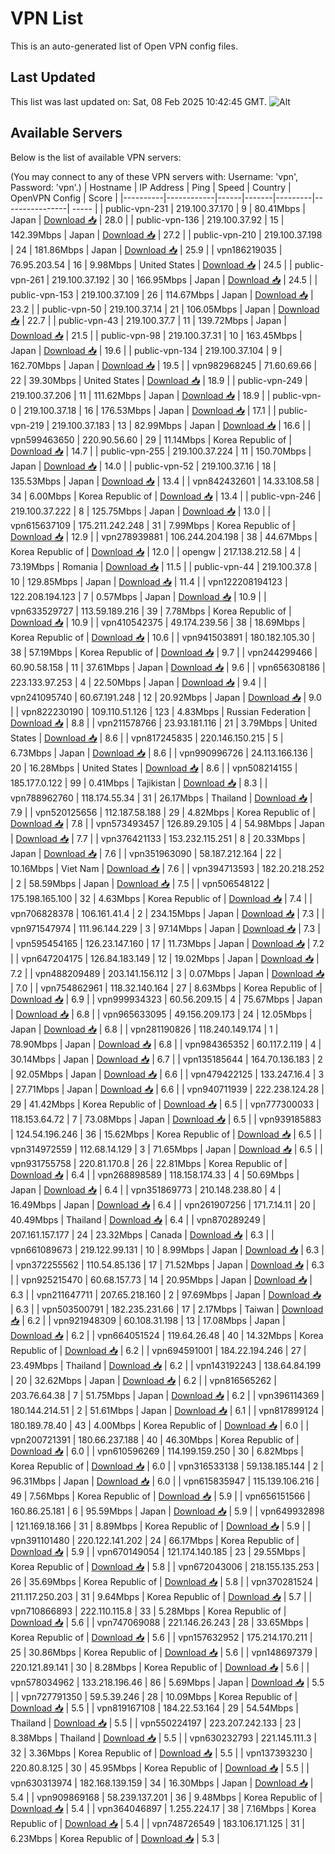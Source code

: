# VPN List

This is an auto-generated list of Open VPN config files.

## Last Updated

This list was last updated on: Sat, 08 Feb 2025 10:42:45 GMT.
![Alt](https://repobeats.axiom.co/api/embed/186b98318ef1479477931607c1ad7d823f12451f.svg "Repobeats analytics image")

## Available Servers

Below is the list of available VPN servers:

(You may connect to any of these VPN servers with: Username: 'vpn', Password: 'vpn'.)
| Hostname | IP Address | Ping | Speed | Country | OpenVPN Config | Score |
|----------|------------|------|-------|---------|----------------| ----- |
| public-vpn-231 | 219.100.37.170 | 9 | 80.41Mbps | Japan | [Download 📥](./configs/server_0_JP.ovpn) | 28.0 |
| public-vpn-136 | 219.100.37.92 | 15 | 142.39Mbps | Japan | [Download 📥](./configs/server_1_JP.ovpn) | 27.2 |
| public-vpn-210 | 219.100.37.198 | 24 | 181.86Mbps | Japan | [Download 📥](./configs/server_2_JP.ovpn) | 25.9 |
| vpn186219035 | 76.95.203.54 | 16 | 9.98Mbps | United States | [Download 📥](./configs/server_3_US.ovpn) | 24.5 |
| public-vpn-261 | 219.100.37.192 | 30 | 166.95Mbps | Japan | [Download 📥](./configs/server_4_JP.ovpn) | 24.5 |
| public-vpn-153 | 219.100.37.109 | 26 | 114.67Mbps | Japan | [Download 📥](./configs/server_5_JP.ovpn) | 23.2 |
| public-vpn-50 | 219.100.37.14 | 21 | 106.05Mbps | Japan | [Download 📥](./configs/server_6_JP.ovpn) | 22.7 |
| public-vpn-43 | 219.100.37.7 | 11 | 139.72Mbps | Japan | [Download 📥](./configs/server_7_JP.ovpn) | 21.5 |
| public-vpn-98 | 219.100.37.31 | 10 | 163.45Mbps | Japan | [Download 📥](./configs/server_8_JP.ovpn) | 19.6 |
| public-vpn-134 | 219.100.37.104 | 9 | 162.70Mbps | Japan | [Download 📥](./configs/server_9_JP.ovpn) | 19.5 |
| vpn982968245 | 71.60.69.66 | 22 | 39.30Mbps | United States | [Download 📥](./configs/server_10_US.ovpn) | 18.9 |
| public-vpn-249 | 219.100.37.206 | 11 | 111.62Mbps | Japan | [Download 📥](./configs/server_11_JP.ovpn) | 18.9 |
| public-vpn-0 | 219.100.37.18 | 16 | 176.53Mbps | Japan | [Download 📥](./configs/server_12_JP.ovpn) | 17.1 |
| public-vpn-219 | 219.100.37.183 | 13 | 82.99Mbps | Japan | [Download 📥](./configs/server_13_JP.ovpn) | 16.6 |
| vpn599463650 | 220.90.56.60 | 29 | 11.14Mbps | Korea Republic of | [Download 📥](./configs/server_14_KR.ovpn) | 14.7 |
| public-vpn-255 | 219.100.37.224 | 11 | 150.70Mbps | Japan | [Download 📥](./configs/server_15_JP.ovpn) | 14.0 |
| public-vpn-52 | 219.100.37.16 | 18 | 135.53Mbps | Japan | [Download 📥](./configs/server_16_JP.ovpn) | 13.4 |
| vpn842432601 | 14.33.108.58 | 34 | 6.00Mbps | Korea Republic of | [Download 📥](./configs/server_17_KR.ovpn) | 13.4 |
| public-vpn-246 | 219.100.37.222 | 8 | 125.75Mbps | Japan | [Download 📥](./configs/server_18_JP.ovpn) | 13.0 |
| vpn615637109 | 175.211.242.248 | 31 | 7.99Mbps | Korea Republic of | [Download 📥](./configs/server_19_KR.ovpn) | 12.9 |
| vpn278939881 | 106.244.204.198 | 38 | 44.67Mbps | Korea Republic of | [Download 📥](./configs/server_20_KR.ovpn) | 12.0 |
| opengw | 217.138.212.58 | 4 | 73.19Mbps | Romania | [Download 📥](./configs/server_21_RO.ovpn) | 11.5 |
| public-vpn-44 | 219.100.37.8 | 10 | 129.85Mbps | Japan | [Download 📥](./configs/server_22_JP.ovpn) | 11.4 |
| vpn122208194123 | 122.208.194.123 | 7 | 0.57Mbps | Japan | [Download 📥](./configs/server_23_JP.ovpn) | 10.9 |
| vpn633529727 | 113.59.189.216 | 39 | 7.78Mbps | Korea Republic of | [Download 📥](./configs/server_24_KR.ovpn) | 10.9 |
| vpn410542375 | 49.174.239.56 | 38 | 18.69Mbps | Korea Republic of | [Download 📥](./configs/server_25_KR.ovpn) | 10.6 |
| vpn941503891 | 180.182.105.30 | 38 | 57.19Mbps | Korea Republic of | [Download 📥](./configs/server_26_KR.ovpn) | 9.7 |
| vpn244299466 | 60.90.58.158 | 11 | 37.61Mbps | Japan | [Download 📥](./configs/server_27_JP.ovpn) | 9.6 |
| vpn656308186 | 223.133.97.253 | 4 | 22.50Mbps | Japan | [Download 📥](./configs/server_28_JP.ovpn) | 9.4 |
| vpn241095740 | 60.67.191.248 | 12 | 20.92Mbps | Japan | [Download 📥](./configs/server_29_JP.ovpn) | 9.0 |
| vpn822230190 | 109.110.51.126 | 123 | 4.83Mbps | Russian Federation | [Download 📥](./configs/server_30_RU.ovpn) | 8.8 |
| vpn211578766 | 23.93.181.116 | 21 | 3.79Mbps | United States | [Download 📥](./configs/server_31_US.ovpn) | 8.6 |
| vpn817245835 | 220.146.150.215 | 5 | 6.73Mbps | Japan | [Download 📥](./configs/server_32_JP.ovpn) | 8.6 |
| vpn990996726 | 24.113.166.136 | 20 | 16.28Mbps | United States | [Download 📥](./configs/server_33_US.ovpn) | 8.6 |
| vpn508214155 | 185.177.0.122 | 99 | 0.41Mbps | Tajikistan | [Download 📥](./configs/server_34_TJ.ovpn) | 8.3 |
| vpn788962760 | 118.174.55.34 | 31 | 26.17Mbps | Thailand | [Download 📥](./configs/server_35_TH.ovpn) | 7.9 |
| vpn520125656 | 112.187.58.188 | 29 | 4.82Mbps | Korea Republic of | [Download 📥](./configs/server_36_KR.ovpn) | 7.8 |
| vpn573493457 | 126.89.29.105 | 4 | 54.98Mbps | Japan | [Download 📥](./configs/server_37_JP.ovpn) | 7.7 |
| vpn376421133 | 153.232.115.251 | 8 | 20.33Mbps | Japan | [Download 📥](./configs/server_38_JP.ovpn) | 7.6 |
| vpn351963090 | 58.187.212.164 | 22 | 10.16Mbps | Viet Nam | [Download 📥](./configs/server_39_VN.ovpn) | 7.6 |
| vpn394713593 | 182.20.218.252 | 2 | 58.59Mbps | Japan | [Download 📥](./configs/server_40_JP.ovpn) | 7.5 |
| vpn506548122 | 175.198.165.100 | 32 | 4.63Mbps | Korea Republic of | [Download 📥](./configs/server_41_KR.ovpn) | 7.4 |
| vpn706828378 | 106.161.41.4 | 2 | 234.15Mbps | Japan | [Download 📥](./configs/server_42_JP.ovpn) | 7.3 |
| vpn971547974 | 111.96.144.229 | 3 | 97.14Mbps | Japan | [Download 📥](./configs/server_43_JP.ovpn) | 7.3 |
| vpn595454165 | 126.23.147.160 | 17 | 11.73Mbps | Japan | [Download 📥](./configs/server_44_JP.ovpn) | 7.2 |
| vpn647204175 | 126.84.183.149 | 12 | 19.02Mbps | Japan | [Download 📥](./configs/server_45_JP.ovpn) | 7.2 |
| vpn488209489 | 203.141.156.112 | 3 | 0.07Mbps | Japan | [Download 📥](./configs/server_46_JP.ovpn) | 7.0 |
| vpn754862961 | 118.32.140.164 | 27 | 8.63Mbps | Korea Republic of | [Download 📥](./configs/server_47_KR.ovpn) | 6.9 |
| vpn999934323 | 60.56.209.15 | 4 | 75.67Mbps | Japan | [Download 📥](./configs/server_48_JP.ovpn) | 6.8 |
| vpn965633095 | 49.156.209.173 | 24 | 12.05Mbps | Japan | [Download 📥](./configs/server_49_JP.ovpn) | 6.8 |
| vpn281190826 | 118.240.149.174 | 1 | 78.90Mbps | Japan | [Download 📥](./configs/server_50_JP.ovpn) | 6.8 |
| vpn984365352 | 60.117.2.119 | 4 | 30.14Mbps | Japan | [Download 📥](./configs/server_51_JP.ovpn) | 6.7 |
| vpn135185644 | 164.70.136.183 | 2 | 92.05Mbps | Japan | [Download 📥](./configs/server_52_JP.ovpn) | 6.6 |
| vpn479422125 | 133.247.16.4 | 3 | 27.71Mbps | Japan | [Download 📥](./configs/server_53_JP.ovpn) | 6.6 |
| vpn940711939 | 222.238.124.28 | 29 | 41.42Mbps | Korea Republic of | [Download 📥](./configs/server_54_KR.ovpn) | 6.5 |
| vpn777300033 | 118.153.64.72 | 7 | 73.08Mbps | Japan | [Download 📥](./configs/server_55_JP.ovpn) | 6.5 |
| vpn939185883 | 124.54.196.246 | 36 | 15.62Mbps | Korea Republic of | [Download 📥](./configs/server_56_KR.ovpn) | 6.5 |
| vpn314972559 | 112.68.14.129 | 3 | 71.65Mbps | Japan | [Download 📥](./configs/server_57_JP.ovpn) | 6.5 |
| vpn931755758 | 220.81.170.8 | 26 | 22.81Mbps | Korea Republic of | [Download 📥](./configs/server_58_KR.ovpn) | 6.4 |
| vpn268898589 | 118.158.174.33 | 4 | 50.69Mbps | Japan | [Download 📥](./configs/server_59_JP.ovpn) | 6.4 |
| vpn351869773 | 210.148.238.80 | 4 | 16.49Mbps | Japan | [Download 📥](./configs/server_60_JP.ovpn) | 6.4 |
| vpn261907256 | 171.7.14.11 | 20 | 40.49Mbps | Thailand | [Download 📥](./configs/server_61_TH.ovpn) | 6.4 |
| vpn870289249 | 207.161.157.177 | 24 | 23.32Mbps | Canada | [Download 📥](./configs/server_62_CA.ovpn) | 6.3 |
| vpn661089673 | 219.122.99.131 | 10 | 8.99Mbps | Japan | [Download 📥](./configs/server_63_JP.ovpn) | 6.3 |
| vpn372255562 | 110.54.85.136 | 17 | 71.52Mbps | Japan | [Download 📥](./configs/server_64_JP.ovpn) | 6.3 |
| vpn925215470 | 60.68.157.73 | 14 | 20.95Mbps | Japan | [Download 📥](./configs/server_65_JP.ovpn) | 6.3 |
| vpn211647711 | 207.65.218.160 | 2 | 97.69Mbps | Japan | [Download 📥](./configs/server_66_JP.ovpn) | 6.3 |
| vpn503500791 | 182.235.231.66 | 17 | 2.17Mbps | Taiwan | [Download 📥](./configs/server_67_TW.ovpn) | 6.2 |
| vpn921948309 | 60.108.31.198 | 13 | 17.08Mbps | Japan | [Download 📥](./configs/server_68_JP.ovpn) | 6.2 |
| vpn664051524 | 119.64.26.48 | 40 | 14.32Mbps | Korea Republic of | [Download 📥](./configs/server_69_KR.ovpn) | 6.2 |
| vpn694591001 | 184.22.194.246 | 27 | 23.49Mbps | Thailand | [Download 📥](./configs/server_70_TH.ovpn) | 6.2 |
| vpn143192243 | 138.64.84.199 | 20 | 32.62Mbps | Japan | [Download 📥](./configs/server_71_JP.ovpn) | 6.2 |
| vpn816565262 | 203.76.64.38 | 7 | 51.75Mbps | Japan | [Download 📥](./configs/server_72_JP.ovpn) | 6.2 |
| vpn396114369 | 180.144.214.51 | 2 | 51.61Mbps | Japan | [Download 📥](./configs/server_73_JP.ovpn) | 6.1 |
| vpn817899124 | 180.189.78.40 | 43 | 4.00Mbps | Korea Republic of | [Download 📥](./configs/server_74_KR.ovpn) | 6.0 |
| vpn200721391 | 180.66.237.188 | 40 | 46.30Mbps | Korea Republic of | [Download 📥](./configs/server_75_KR.ovpn) | 6.0 |
| vpn610596269 | 114.199.159.250 | 30 | 6.82Mbps | Korea Republic of | [Download 📥](./configs/server_76_KR.ovpn) | 6.0 |
| vpn316533138 | 59.138.185.144 | 2 | 96.31Mbps | Japan | [Download 📥](./configs/server_77_JP.ovpn) | 6.0 |
| vpn615835947 | 115.139.106.216 | 49 | 7.56Mbps | Korea Republic of | [Download 📥](./configs/server_78_KR.ovpn) | 5.9 |
| vpn656151566 | 160.86.25.181 | 6 | 95.59Mbps | Japan | [Download 📥](./configs/server_79_JP.ovpn) | 5.9 |
| vpn649932898 | 121.169.18.166 | 31 | 8.89Mbps | Korea Republic of | [Download 📥](./configs/server_80_KR.ovpn) | 5.9 |
| vpn391101480 | 220.122.141.202 | 24 | 66.17Mbps | Korea Republic of | [Download 📥](./configs/server_81_KR.ovpn) | 5.9 |
| vpn670149054 | 121.174.140.185 | 23 | 29.55Mbps | Korea Republic of | [Download 📥](./configs/server_82_KR.ovpn) | 5.8 |
| vpn672043006 | 218.155.135.253 | 26 | 35.69Mbps | Korea Republic of | [Download 📥](./configs/server_83_KR.ovpn) | 5.8 |
| vpn370281524 | 211.117.250.203 | 31 | 9.64Mbps | Korea Republic of | [Download 📥](./configs/server_84_KR.ovpn) | 5.7 |
| vpn710866893 | 222.110.115.8 | 33 | 5.28Mbps | Korea Republic of | [Download 📥](./configs/server_85_KR.ovpn) | 5.6 |
| vpn747069088 | 221.146.26.243 | 28 | 33.65Mbps | Korea Republic of | [Download 📥](./configs/server_86_KR.ovpn) | 5.6 |
| vpn157632952 | 175.214.170.211 | 25 | 30.86Mbps | Korea Republic of | [Download 📥](./configs/server_87_KR.ovpn) | 5.6 |
| vpn148697379 | 220.121.89.141 | 30 | 8.28Mbps | Korea Republic of | [Download 📥](./configs/server_88_KR.ovpn) | 5.6 |
| vpn578034962 | 133.218.196.46 | 86 | 5.69Mbps | Japan | [Download 📥](./configs/server_89_JP.ovpn) | 5.5 |
| vpn727791350 | 59.5.39.246 | 28 | 10.09Mbps | Korea Republic of | [Download 📥](./configs/server_90_KR.ovpn) | 5.5 |
| vpn819167108 | 184.22.53.164 | 29 | 54.54Mbps | Thailand | [Download 📥](./configs/server_91_TH.ovpn) | 5.5 |
| vpn550224197 | 223.207.242.133 | 23 | 8.38Mbps | Thailand | [Download 📥](./configs/server_92_TH.ovpn) | 5.5 |
| vpn630232793 | 221.145.111.3 | 32 | 3.36Mbps | Korea Republic of | [Download 📥](./configs/server_93_KR.ovpn) | 5.5 |
| vpn137393230 | 220.80.8.125 | 30 | 45.95Mbps | Korea Republic of | [Download 📥](./configs/server_94_KR.ovpn) | 5.5 |
| vpn630313974 | 182.168.139.159 | 34 | 16.30Mbps | Japan | [Download 📥](./configs/server_95_JP.ovpn) | 5.4 |
| vpn909869168 | 58.239.137.201 | 36 | 9.48Mbps | Korea Republic of | [Download 📥](./configs/server_96_KR.ovpn) | 5.4 |
| vpn364046897 | 1.255.224.17 | 38 | 7.16Mbps | Korea Republic of | [Download 📥](./configs/server_97_KR.ovpn) | 5.4 |
| vpn748726549 | 183.106.171.125 | 31 | 6.23Mbps | Korea Republic of | [Download 📥](./configs/server_98_KR.ovpn) | 5.3 |
